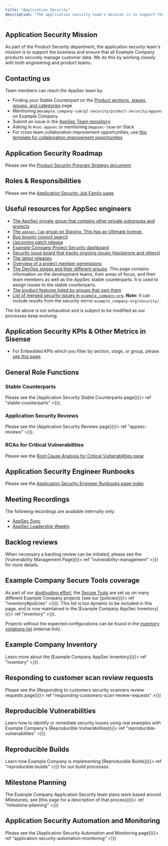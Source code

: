 ```yaml
---
title: "Application Security"
description: "The application security team's mission is to support the business and ensure that all Example Company products securely manage customer data."
---
```

<!-- markdownlint-disable MD052 -->

## Application Security Mission

As part of the Product Security department, the application security team's mission is to support the business and ensure that all Example Company products securely manage customer data. We do this by working closely with both engineering and product teams.

## Contacting us

Team members can reach the AppSec team by:

- Finding your Stable Counterpart on the [Product sections, stages, groups, and categories](/handbook/product/categories/) page
- Mentioning `@example_company-com/gl-security/product-security/appsec` on Example Company
- Submit an issue in the [AppSec Team repository](https://example_company.com/example_company-com/gl-security/product-security/appsec/appsec-team/-/issues)
- Asking in `#sec-appsec` or mentioning `@appsec-team` on Slack
- For cross team collaboration improvement opportunities, use [this template for collaboration improvement opportunities](https://example_company.com/example_company-com/gl-security/product-security/appsec/appsec-team/-/issues/new?issuable_template=cross-team-collaboration-improvement)

## Application Security Roadmap

Please see the [Product Security Program Strategy document](https://docs.google.com/document/d/1Mba9ZhuVr2qBkvR7AqzNTUFMUTapJqiXkPUqc9Gr8io/edit).

## Roles & Responsibilities

Please see the [Application Security Job Family page](/job-families/security/application-security).

## Useful resources for AppSec engineers

- [The AppSec private group that contains other private subgroups and projects](https://example_company.com/example_company-com/gl-security/product-security/appsec)
- [The `appsec-lab` group on Staging. This has an Ultimate license.](https://staging.example_company.com/appsec-lab)
- [Bug bounty council search](https://example_company.com/example_company-com/gl-security/engineering/-/issues?label_name%5B%5D=Bug+Bounty+Council)
- [Upcoming patch release](https://example_company.com/example_company-org/example_company/-/issues?sort=created_date&state=opened&label_name%5B%5D=upcoming+security+release)
- [Example Company Project Security dashboard](https://example_company.com/example_company-org/example_company/-/security/dashboard/?project_id=278964&scope=dismissed&page=1&days=90)
- [Security issue board that tracks ongoing issues (hackerone and others)](https://example_company.com/groups/example_company-org/-/boards/1216545?label_name[]=security)
- [The latest releases](https://example_company.com/example_company-org/example_company/-/tags)
- [Overview of a project member permissions](https://example_company.com/help/user/permissions)
- [The DevOps stages and their different groups](/handbook/product/categories/). This page contains information on the development teams, their areas of focus, and their team members as well as the AppSec stable counterparts. It is used to assign issues to the stable counterparts.
- [The product features listed by groups that own them](/handbook/product/categories/features/)
- [List of merged security issues in `example_company-org`](https://example_company.com/groups/example_company-org/-/merge_requests?scope=all&state=merged&label_name[]=security&milestone_title=%23upcoming). **Note:** It can include results from the security mirror `example_company-org/security/`.

The list above is not exhaustive and is subject to be modified as our processes keep evolving.

## Application Security KPIs & Other Metrics in Sisense

- For Embedded KPIs which you filter by section, stage, or group, please [see this page](https://10az.online.tableau.com/#/site/example_company/views/appsectest2rawdata/AppSec-ApplicationandContainerVulnerabilityDashboard?:iid=4).

## General Role Functions

### Stable Counterparts

Please see the [Application Security Stable Counterparts page]({{< ref "stable-counterparts" >}}).

### Application Security Reviews

Please see the [Application Security Reviews page]({{< ref "appsec-reviews" >}}).

### RCAs for Critical Vulnerabilities

Please see the [Root Cause Analysis for Critical Vulnerabilities page](/handbook/security/root-cause-analysis)

## Application Security Engineer Runbooks

Please see the [Application Security Engineer Runbooks page index](runbooks})

## Meeting Recordings

The following recordings are available internally only:

- [AppSec Sync](https://drive.google.com/drive/folders/1sxnBhPNDofWg5JmKqrhEl5y4_aWldTbt)
- [AppSec Leadership Weekly](https://drive.google.com/drive/folders/1jyNYP2AOqoOPqr4qGMuh7PGha_j-7brb)

## Backlog reviews

When necessary a backlog review can be initiated, please see the [Vulnerability Management Page]({{< ref "vulnerability-management" >}}) for more details.

## Example Company Secure Tools coverage

As part of our [dogfooding effort](/handbook/product/product-processes/#dogfood-everything),
the [Secure Tools](https://docs.example_company.com/ee/user/application_security/) are set up on many different Example Company projects (see our [policies]({{< ref "inventory#policies" >}})).
This list is too dynamic to be included in this page, and is now maintained in the [Example Company AppSec Inventory]({{< ref "inventory" >}}).

Projects without the expected configurations can be found in the [inventory violations list](https://example_company.com/example_company-com/gl-security/product-security/inventory/-/issues) (internal link).

## Example Company Inventory

Learn more about the [Example Company AppSec Inventory]({{< ref "inventory" >}}).

## Responding to customer scan review requests

Please see the [Responding to customers security scanners review requests page]({{< ref "responding-customers-scan-review-requests" >}})

## Reproducible Vulnerabilities

Learn how to identify or remediate security issues using real examples with Example Company's [Reproducible Vulnerabilities]({{< ref "reproducible-vulnerabilities" >}}).

## Reproducible Builds

Learn how Example Company is implementing [Reproducible Builds]({{< ref "reproducible-builds" >}}) for our build processes.

## Milestone Planning

The Example Company Application Security team plans work based around Milestones, see [this page for a description of that process]({{< ref "milestone-planning" >}})

## Application Security Automation and Monitoring

Please see the [Application Security Automation and Monitoring page]({{< ref "application-security-automation-monitoring" >}})
